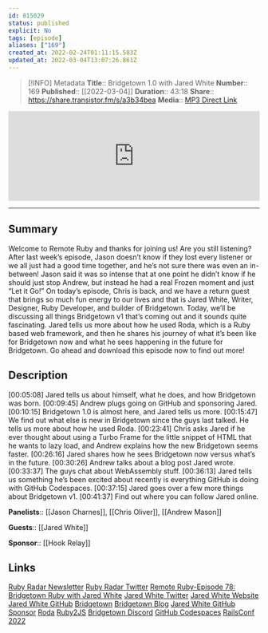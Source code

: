 ```yaml
---
id: 815029
status: published
explicit: No
tags: [episode]
aliases: ["169"]
created_at: 2022-02-24T01:11:15.583Z
updated_at: 2022-03-04T13:07:26.861Z
---
```


> [!INFO] Metadata
> **Title**:: Bridgetown 1.0 with Jared White
> **Number**:: 169
> **Published**:: [[2022-03-04]]
> **Duration**:: 43:18
> **Share**:: <https://share.transistor.fm/s/a3b34bea>
> **Media**:: [MP3 Direct Link](https://dts.podtrac.com/redirect.mp3/media.transistor.fm/a3b34bea/86a6ccea.mp3)

<iframe width="100%" height="180" frameborder="no" scrolling="no" seamless src="https://share.transistor.fm/e/a3b34bea/dark"></iframe>

---

## Summary

Welcome to Remote Ruby and thanks for joining us! Are you still listening? After last week’s episode, Jason doesn’t know if they lost every listener or we all just had a good time together, and he’s not sure there was even an in-between! Jason said it was so intense that at one point he didn’t know if he should just stop Andrew, but instead he had a real Frozen moment and just “Let it Go!” On today’s episode, Chris is back, and we have a return guest that brings so much fun energy to our lives and that is Jared White, Writer, Designer, Ruby Developer, and builder of Bridgetown. Today, we’ll be discussing all things Bridgetown v1 that’s coming out and it sounds quite fascinating. Jared tells us more about how he used Roda, which is a Ruby based web framework, and then he shares his journey of what it’s been like for Bridgetown now and what he sees happening in the future for Bridgetown. Go ahead and download this episode now to find out more!

## Description

[00:05:08] Jared tells us about himself, what he does, and how Bridgetown was born.
[00:09:45] Andrew plugs going on GitHub and sponsoring Jared.
[00:10:15] Bridgetown 1.0 is almost here, and Jared tells us more.
[00:15:47] We find out what else is new in Bridgetown since the guys last talked. He tells us more about how he used Roda.
[00:23:41] Chris asks Jared if he ever thought about using a Turbo Frame for the little snippet of HTML that he wants to lazy load, and Andrew explains how the new Bridgetown seems faster.
[00:26:16] Jared shares how he sees Bridgetown now versus what’s in the future.
[00:30:26] Andrew talks about a blog post Jared wrote.
[00:33:37] The guys chat about WebAssembly stuff.
[00:36:13] Jared tells us something he’s been excited about recently is everything GitHub is doing with GitHub Codespaces.
[00:37:15] Jared goes over a few more things about Bridgetown v1.
[00:41:37] Find out where you can follow Jared online.

**Panelists**:: [[Jason Charnes]], [[Chris Oliver]], [[Andrew Mason]]

**Guests**:: [[Jared White]]

**Sponsor**:: [[Hook Relay]]

## Links

[Ruby Radar Newsletter](https://rubyradar.dev/)
[Ruby Radar Twitter](https://twitter.com/therubyradar)
[Remote Ruby-Episode 78: Bridgetown Ruby with Jared White](https://remoteruby.com/78)
[Jared White Twitter](https://twitter.com/jaredcwhite)
[Jared White Website](https://jaredwhite.com/)
[Jared White GitHub](https://github.com/jaredcwhite)
[Bridgetown](https://www.bridgetownrb.com/)
[Bridgetown Blog](https://www.bridgetownrb.com/blog/)
[Jared White GitHub Sponsor](https://github.com/sponsors/jaredcwhite)
[Roda](https://github.com/jeremyevans/roda/)
[Ruby2JS](https://github.com/ruby2js/ruby2js)
[Bridgetown Discord](https://discord.com/invite/4E6hktQGz4)
[GitHub Codespaces](https://github.com/features/codespaces)
[RailsConf 2022](https://railsconf.com/)
